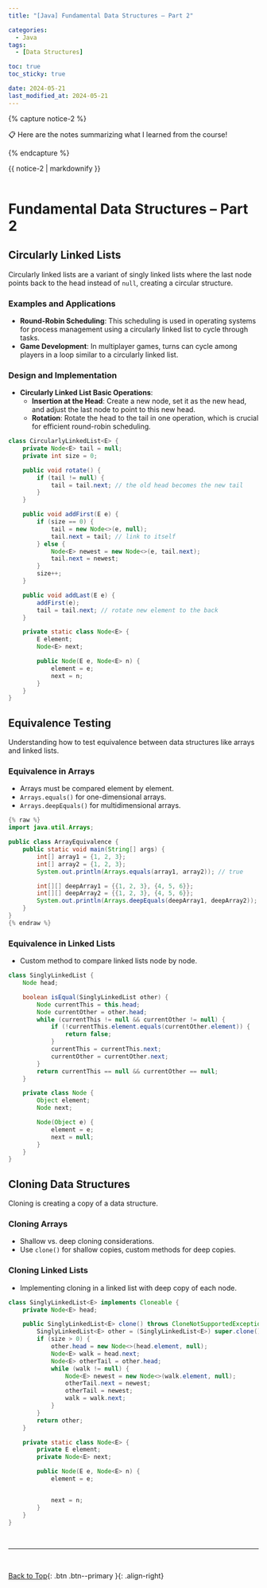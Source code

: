 ```yaml
---
title: "[Java] Fundamental Data Structures – Part 2"

categories:
  - Java
tags:
  - [Data Structures]

toc: true
toc_sticky: true

date: 2024-05-21
last_modified_at: 2024-05-21
---
```


{% capture notice-2 %}

📋 Here are the notes summarizing what I learned from the course!

  {% endcapture %}

<div class="notice--danger">{{ notice-2 | markdownify }}</div>

<br>

# Fundamental Data Structures – Part 2

## Circularly Linked Lists

Circularly linked lists are a variant of singly linked lists where the last node points back to the head instead of `null`, creating a circular structure.

### Examples and Applications
- **Round-Robin Scheduling**: This scheduling is used in operating systems for process management using a circularly linked list to cycle through tasks.
- **Game Development**: In multiplayer games, turns can cycle among players in a loop similar to a circularly linked list.

### Design and Implementation
- **Circularly Linked List Basic Operations**:
  - **Insertion at the Head**: Create a new node, set it as the new head, and adjust the last node to point to this new head.
  - **Rotation**: Rotate the head to the tail in one operation, which is crucial for efficient round-robin scheduling.

```java
class CircularlyLinkedList<E> {
    private Node<E> tail = null;
    private int size = 0;

    public void rotate() {
        if (tail != null) {
            tail = tail.next; // the old head becomes the new tail
        }
    }

    public void addFirst(E e) {
        if (size == 0) {
            tail = new Node<>(e, null);
            tail.next = tail; // link to itself
        } else {
            Node<E> newest = new Node<>(e, tail.next);
            tail.next = newest;
        }
        size++;
    }

    public void addLast(E e) {
        addFirst(e);
        tail = tail.next; // rotate new element to the back
    }

    private static class Node<E> {
        E element;
        Node<E> next;

        public Node(E e, Node<E> n) {
            element = e;
            next = n;
        }
    }
}
```

## Equivalence Testing

Understanding how to test equivalence between data structures like arrays and linked lists.

### Equivalence in Arrays
- Arrays must be compared element by element.
- `Arrays.equals()` for one-dimensional arrays.
- `Arrays.deepEquals()` for multidimensional arrays.

```java
{% raw %}
import java.util.Arrays;

public class ArrayEquivalence {
    public static void main(String[] args) {
        int[] array1 = {1, 2, 3};
        int[] array2 = {1, 2, 3};
        System.out.println(Arrays.equals(array1, array2)); // true

        int[][] deepArray1 = {{1, 2, 3}, {4, 5, 6}};
        int[][] deepArray2 = {{1, 2, 3}, {4, 5, 6}};
        System.out.println(Arrays.deepEquals(deepArray1, deepArray2)); // true
    }
}
{% endraw %}
```

### Equivalence in Linked Lists
- Custom method to compare linked lists node by node.

```java
class SinglyLinkedList {
    Node head;

    boolean isEqual(SinglyLinkedList other) {
        Node currentThis = this.head;
        Node currentOther = other.head;
        while (currentThis != null && currentOther != null) {
            if (!currentThis.element.equals(currentOther.element)) {
                return false;
            }
            currentThis = currentThis.next;
            currentOther = currentOther.next;
        }
        return currentThis == null && currentOther == null;
    }

    private class Node {
        Object element;
        Node next;

        Node(Object e) {
            element = e;
            next = null;
        }
    }
}
```

## Cloning Data Structures

Cloning is creating a copy of a data structure.

### Cloning Arrays
- Shallow vs. deep cloning considerations.
- Use `clone()` for shallow copies, custom methods for deep copies.

### Cloning Linked Lists
- Implementing cloning in a linked list with deep copy of each node.

```java
class SinglyLinkedList<E> implements Cloneable {
    private Node<E> head;

    public SinglyLinkedList<E> clone() throws CloneNotSupportedException {
        SinglyLinkedList<E> other = (SinglyLinkedList<E>) super.clone();
        if (size > 0) {
            other.head = new Node<>(head.element, null);
            Node<E> walk = head.next;
            Node<E> otherTail = other.head;
            while (walk != null) {
                Node<E> newest = new Node<>(walk.element, null);
                otherTail.next = newest;
                otherTail = newest;
                walk = walk.next;
            }
        }
        return other;
    }

    private static class Node<E> {
        private E element;
        private Node<E> next;

        public Node(E e, Node<E> n) {
            element = e;


            next = n;
        }
    }
}
```

<br>

---

<br>

[Back to Top](#){: .btn .btn--primary }{: .align-right}
